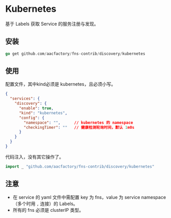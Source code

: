 # Kubernetes
基于 Labels 获取 Service 的服务注册与发现。
## 安装
```go
go get github.com/aacfactory/fns-contrib/discovery/kubernetes
```
## 使用
配置文件，其中kind必须是 kubernetes，且必须小写。
```json
{
  "services": {
    "discovery": {
      "enable": true,
      "kind": "kubernetes",
      "config": {
        "namespace": "",      // kubernetes 的 namespace
        "checkingTimer": ""   // 健康检测轮询时间，默认 1m0s
      }
    }
  }
}
```
代码注入，没有其它操作了。
```go
import _ "github.com/aacfactory/fns-contrib/discovery/kubernetes"
```

## 注意
* 在 service 的 yaml 文件中需配置 key 为 fns，value 为 service namespace （多个时用 `,` 连接）的 Labels。
* 所有的 fns 必须是 clusterIP 类型。

